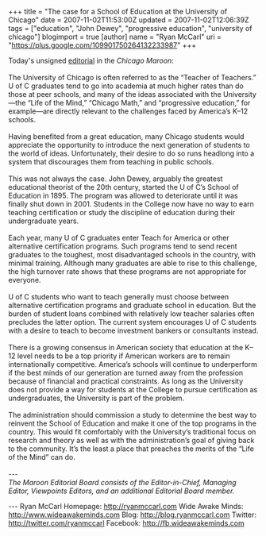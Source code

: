 +++
title = "The case for a School of Education at the University of Chicago"
date = 2007-11-02T11:53:00Z
updated = 2007-11-02T12:06:39Z
tags = ["education", "John Dewey", "progressive education", "university of chicago"]
blogimport = true
[author]
	name = "Ryan McCarl"
	uri = "https://plus.google.com/109901750264132233987"
+++

Today's unsigned <a href="http://maroon.uchicago.edu/online_edition/viewpoints/2007/11/02/a-failing-grade/">editorial</a> in the <em>Chicago</em> <em>Maroon</em>:<br /><br />The University of Chicago is often referred to as the “Teacher of Teachers.” U of C graduates tend to go into academia at much higher rates than do those at peer schools, and many of the ideas associated with the University—the “Life of the Mind,” “Chicago Math,” and “progressive education,” for example—are directly relevant to the challenges faced by America’s K–12 schools.<br /><br />Having benefited from a great education, many Chicago students would appreciate the opportunity to introduce the next generation of students to the world of ideas. Unfortunately, their desire to do so runs headlong into a system that discourages them from teaching in public schools.<br /><br />This was not always the case. John Dewey, arguably the greatest educational theorist of the 20th century, started the U of C’s School of Education in 1895. The program was allowed to deteriorate until it was finally shut down in 2001. Students in the College now have no way to earn teaching certification or study the discipline of education during their undergraduate years.<br /><br />Each year, many U of C graduates enter Teach for America or other alternative certification programs. Such programs tend to send recent graduates to the toughest, most disadvantaged schools in the country, with minimal training. Although many graduates are able to rise to this challenge, the high turnover rate shows that these programs are not appropriate for everyone.<br /><br />U of C students who want to teach generally must choose between alternative certification programs and graduate school in education. But the burden of student loans combined with relatively low teacher salaries often precludes the latter option. The current system encourages U of C students with a desire to teach to become investment bankers or consultants instead.<br /><br />There is a growing consensus in American society that education at the K–12 level needs to be a top priority if American workers are to remain internationally competitive. America’s schools will continue to underperform if the best minds of our generation are turned away from the profession because of financial and practical constraints. As long as the University does not provide a way for students at the College to pursue certification as undergraduates, the University is part of the problem.<br /><br />The administration should commission a study to determine the best way to reinvent the School of Education and make it one of the top programs in the country. This would fit comfortably with the University’s traditional focus on research and theory as well as with the administration’s goal of giving back to the community. It’s the least a place that preaches the merits of the “Life of the Mind” can do.<br /><br />---<br /><em>The Maroon Editorial Board consists of the Editor-in-Chief, Managing Editor, Viewpoints Editors, and an additional Editorial Board member. </em><div class="blogger-post-footer">---
Ryan McCarl
Homepage: http://ryanmccarl.com
Wide Awake Minds: http://www.wideawakeminds.com
Blog: http://blog.ryanmccarl.com
Twitter: http://twitter.com/ryanmccarl
Facebook: http://fb.wideawakeminds.com</div>
